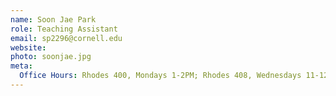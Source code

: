 ```yaml
---
name: Soon Jae Park
role: Teaching Assistant
email: sp2296@cornell.edu
website: 
photo: soonjae.jpg
meta:
  Office Hours: Rhodes 400, Mondays 1-2PM; Rhodes 408, Wednesdays 11-12PM <br /> [Zoom Link](https://cornell.zoom.us/j/98824574527?pwd=amIwbENXbVF2OW5GYW9qRWNwSmZrdz09) 
---
```

